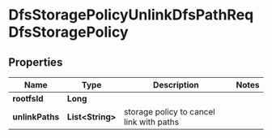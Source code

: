 # DfsStoragePolicyUnlinkDfsPathReqDfsStoragePolicy

## Properties
Name | Type | Description | Notes
------------ | ------------- | ------------- | -------------
**rootfsId** | **Long** |  | 
**unlinkPaths** | **List&lt;String&gt;** | storage policy to cancel link with paths | 
